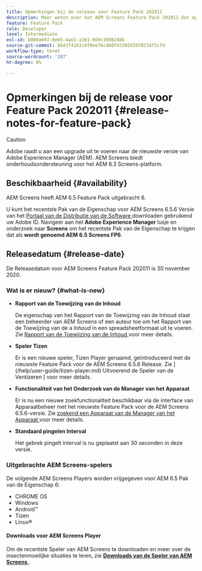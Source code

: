 ```yaml
---
title: Opmerkingen bij de release voor Feature Pack 202011
description: Meer weten over het AEM Screens Feature Pack 202011 dat op 30 november 2020 werd uitgebracht.
feature: Feature Pack
role: Developer
level: Intermediate
exl-id: b080a697-0e65-4ae1-a161-669c3098246b
source-git-commit: 6643f4162c8f0ee7bcdb0fd3305d3978234f5cfd
workflow-type: tm+mt
source-wordcount: '287'
ht-degree: 0%

---
```


# Opmerkingen bij de release voor Feature Pack 202011 {#release-notes-for-feature-pack}

>[!CAUTION]
>Adobe raadt u aan een upgrade uit te voeren naar de nieuwste versie van Adobe Experience Manager (AEM). AEM Screens biedt onderhoudsondersteuning voor het AEM 6.3 Screens-platform.

## Beschikbaarheid {#availability}

AEM Screens heeft AEM 6.5 Feature Pack uitgebracht 6.

U kunt het recentste Pak van de Eigenschap voor AEM Screens 6.5.6 Versie van het [ Portaal van de Distributie van de Software ](https://experience.adobe.com/#/downloads/content/software-distribution/en/aem.html) downloaden gebruikend uw Adobe ID. Navigeer aan het **Adobe Experience Manager** lusje en onderzoek naar **Screens** om het recentste Pak van de Eigenschap te krijgen dat als **wordt genoemd AEM 6.5 Screens FP6**.

## Releasedatum {#release-date}

De Releasedatum voor AEM Screens Feature Pack 202011 is 30 november 2020.

### Wat is er nieuw? {#what-is-new}

* **Rapport van de Toewijzing van de Inhoud**

  De eigenschap van het Rapport van de Toewijzing van de Inhoud staat een beheerder van AEM Screens of een auteur toe om het Rapport van de Toewijzing van de a *Inhoud* in een spreadsheetformaat uit te voeren.
Zie [ Rapport van de Toewijzing van de Inhoud ](/help/user-guide/content-assignment-report.md) voor meer details.


* **Speler Tizen**

  Er is een nieuwe speler, Tizen Player genaamd, geïntroduceerd met de nieuwste Feature Pack voor de AEM Screens 6.5.6 Release.
Zie ](/help/user-guide/tizen-player.md) Uitvoerend de Speler van de Ventizeren [ voor meer details.

* **Functionaliteit van het Onderzoek van de Manager van het Apparaat**

  Er is nu een nieuwe zoekfunctionaliteit beschikbaar via de interface van Apparaatbeheer met het nieuwste Feature Pack voor de AEM Screens 6.5.6-versie.
Zie [ zoekend een Apparaat van de Manager van het Apparaat ](/help/user-guide/device-registration.md#search-device) voor meer details.

* **Standaard pingelen Interval**

  Het gebrek pingelt interval is nu geplaatst aan 30 seconden in deze versie.

### Uitgebrachte AEM Screens-spelers

De volgende AEM Screens Players worden vrijgegeven voor AEM 6.5 Pak van de Eigenschap 6:

* CHROME OS
* Windows
* Android™
* Tizen
* Linux®

#### Downloads voor AEM Screens Player

Om de recentste Speler van AEM Screens te downloaden en meer over de insectenmoeilijke situaties te leren, zie **[Downloads van de Speler van AEM Screens ](https://download.macromedia.com/screens/index.html)**.
